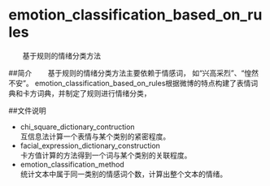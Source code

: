 # emotion_classification_based_on_rules
&#160; &#160; &#160; &#160;基于规则的情绪分类方法<br>

##简介
&#160; &#160; &#160; &#160;基于规则的情绪分类方法主要依赖于情感词， 如“兴高采烈”、“惶然不安”。
emotion_classification_based_on_rules根据微博的特点构建了表情词典和卡方词典，并制定了规则进行情绪分类，

##文件说明
* chi_square_dictionary_contruction<br>
  互信息法计算一个表情与某个类别的紧密程度。
* facial_expression_dictionary_construction<br>
  卡方值计算的方法得到一个词与某个类别的关联程度。
* emotion_classification_method<br>
  统计文本中属于同一类别的情感词个数，计算出整个文本的情绪。
